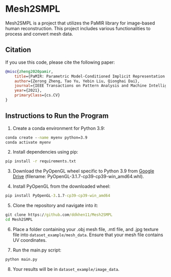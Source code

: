 # Mesh2SMPL

Mesh2SMPL is a project that utilizes the PaMIR library for image-based human reconstruction. This project includes various functionalities to process and convert mesh data.

## Citation

If you use this code, please cite the following paper:

```bibtex
@misc{zheng2020pamir,
    title={PaMIR: Parametric Model-Conditioned Implicit Representation for Image-based Human Reconstruction},
    author={Zerong Zheng, Tao Yu, Yebin Liu, Qionghai Dai},
    journal={IEEE Transactions on Pattern Analysis and Machine Intelligence},
    year={2021},
    primaryClass={cs.CV}
}
```

## Instructions to Run the Program

1. Create a conda environment for Python 3.9:
```cmd
conda create --name myenv python=3.9
conda activate myenv
```

2. Install dependencies using pip:
```cmd
pip install -r requirements.txt
```

3. Download the PyOpenGL wheel specific to Python 3.9 from [Google Drive](https://drive.google.com/drive/folders/1mz7faVsrp0e6IKCQh8MyZh-BcCqEGPwx) (filename: PyOpenGL-3.1.7-cp39-cp39-win_amd64.whl).

4. Install PyOpenGL from the downloaded wheel:
```cmd
pip install PyOpenGL-3.1.7-cp39-cp39-win_amd64
```

5. Clone the repository and navigate into it:
```cmd
git clone https://github.com/ddkhen11/Mesh2SMPL
cd Mesh2SMPL
```

6. Place a folder containing your .obj mesh file, .mtl file, and .jpg texture file into `dataset_example/mesh_data`. Ensure that your mesh file contains UV coordinates.

7. Run the main.py script:
```cmd
python main.py
```

8. Your results will be in `dataset_example/image_data`.